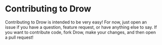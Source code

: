 # Contributing to Drow

Contributing to Drow is intended to be very easy! For now, just open an issue
if you have a question, feature request, or have anything else to say. If you
want to contribute code, fork Drow, make your changes, and then open a pull
request!

